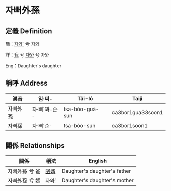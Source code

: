# 자뻐外孫
## 定義 Definition
簡：[자와ˊ](member20.md) 兮 자와

詳：[我](member1.md) 兮 [자와](member20.md) 兮 자와

Eng：Daughter's daughter

## 稱呼 Address

漢音 | 임·찌- | Tâi-lô | Taiji
--- | --- | --- | --- 
자뻐外孫 | 자·뻐ˊ꽈-순· | tsa-bóo-guā-sun | ca3bor1gua33soon1 
자뻐孫 | 자·뻐ˊ순· | tsa-bóo-sun | ca3bor1soon1 


## 關係 Relationships

關係 | 稱法 | English
--- | --- | --- 
자뻐外孫 兮 爸 | [囝婿](member68.md) | Daughter's daughter's father
자뻐外孫 兮 媽 | [자와ˊ](member20.md) | Daughter's daughter's mother
